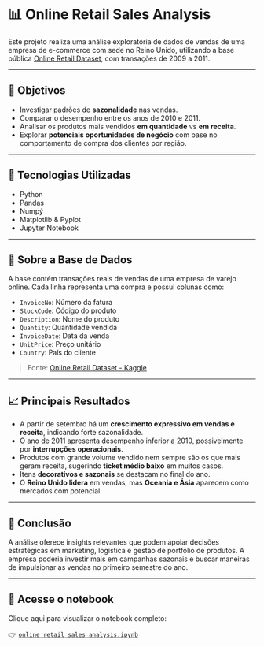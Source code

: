 # 📊 Online Retail Sales Analysis

Este projeto realiza uma análise exploratória de dados de vendas de uma empresa de e-commerce com sede no Reino Unido, utilizando a base pública [Online Retail Dataset](https://www.kaggle.com/datasets/lakshmi25npathi/online-retail-dataset), com transações de 2009 a 2011.

---

## 🎯 Objetivos

- Investigar padrões de **sazonalidade** nas vendas.
- Comparar o desempenho entre os anos de 2010 e 2011.
- Analisar os produtos mais vendidos **em quantidade** vs **em receita**.
- Explorar **potenciais oportunidades de negócio** com base no comportamento de compra dos clientes por região.

---

## 🧰 Tecnologias Utilizadas

- Python
- Pandas
- Numpý
- Matplotlib & Pyplot
- Jupyter Notebook

---

## 📁 Sobre a Base de Dados

A base contém transações reais de vendas de uma empresa de varejo online. Cada linha representa uma compra e possui colunas como:

- `InvoiceNo`: Número da fatura
- `StockCode`: Código do produto
- `Description`: Nome do produto
- `Quantity`: Quantidade vendida
- `InvoiceDate`: Data da venda
- `UnitPrice`: Preço unitário
- `Country`: País do cliente

> Fonte: [Online Retail Dataset - Kaggle](https://www.kaggle.com/datasets/lakshmi25npathi/online-retail-dataset)

---

## 📈 Principais Resultados

- A partir de setembro há um **crescimento expressivo em vendas e receita**, indicando forte sazonalidade.
- O ano de 2011 apresenta desempenho inferior a 2010, possivelmente por **interrupções operacionais**.
- Produtos com grande volume vendido nem sempre são os que mais geram receita, sugerindo **ticket médio baixo** em muitos casos.
- Itens **decorativos e sazonais** se destacam no final do ano.
- O **Reino Unido lidera** em vendas, mas **Oceania e Ásia** aparecem como mercados com potencial.

---

## 📌 Conclusão

A análise oferece insights relevantes que podem apoiar decisões estratégicas em marketing, logística e gestão de portfólio de produtos. A empresa poderia investir mais em campanhas sazonais e buscar maneiras de impulsionar as vendas no primeiro semestre do ano.

---

## 🔗 Acesse o notebook

Clique aqui para visualizar o notebook completo:

👉 [`online_retail_sales_analysis.ipynb`](https://github.com/Pablo-S-Pereira/online_retail_sales_analysis/blob/main/online_retail_sales_analysis.ipynb)
